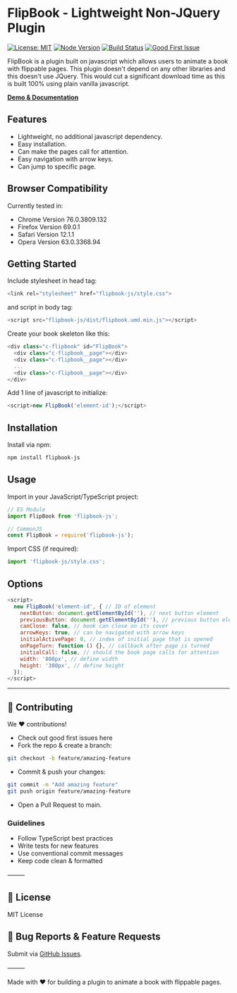 # FlipBook - Lightweight Non-JQuery Plugin

[![License: MIT](https://img.shields.io/badge/License-MIT-green.svg)](./LICENSE)
[![Node Version](https://img.shields.io/badge/node-22.x-brightgreen)](https://nodejs.org/)
[![Build Status](https://img.shields.io/github/actions/workflow/status/taufiqelrahman/flipbook-js/ci.yml?branch=main)](https://github.com/taufiqelrahman/flipbook-js/actions)
[![Good First Issue](https://img.shields.io/badge/good%20first%20issue-friendly-brightgreen)](https://github.com/taufiqelrahman/flipbook-js/issues?q=is%3Aissue+is%3Aopen+label%3A%22good+first+issue%22)

FlipBook is a plugin built on javascript which allows users to animate a book with flippable pages.
This plugin doesn't depend on any other libraries and this doesn't use JQuery.
This would cut a significant download time as this is built 100% using plain vanilla javascript.

[**Demo & Documentation**](https://flipbook-js.vercel.app)

## Features

- Lightweight, no additional javascript dependency.
- Easy installation.
- Can make the pages call for attention.
- Easy navigation with arrow keys.
- Can jump to specific page.

## Browser Compatibility

Currently tested in:

- Chrome Version 76.0.3809.132
- Firefox Version 69.0.1
- Safari Version 12.1.1
- Opera Version 63.0.3368.94

## Getting Started

Include stylesheet in head tag:

```js
<link rel="stylesheet" href="flipbook-js/style.css">
```

and script in body tag:

```js
<script src="flipbook-js/dist/flipbook.umd.min.js"></script>
```

Create your book skeleton like this:

```js
<div class="c-flipbook" id="FlipBook">
  <div class="c-flipbook__page"></div>
  <div class="c-flipbook__page"></div>
  ...
  <div class="c-flipbook__page"></div>
</div>
```

Add 1 line of javascript to initialize:

```js
<script>new FlipBook('element-id');</script>
```

## Installation

Install via npm:

```sh
npm install flipbook-js
```

## Usage

Import in your JavaScript/TypeScript project:

```js
// ES Module
import FlipBook from 'flipbook-js';

// CommonJS
const FlipBook = require('flipbook-js');
```

Import CSS (if required):

```js
import 'flipbook-js/style.css';
```

## Options

```js
<script>
  new FlipBook('element-id', { // ID of element
    nextButton: document.getElementById(''), // next button element
    previousButton: document.getElementById(''), // previous button element
    canClose: false, // book can close on its cover
    arrowKeys: true, // can be navigated with arrow keys
    initialActivePage: 0, // index of initial page that is opened
    onPageTurn: function () {}, // callback after page is turned
    initialCall: false, // should the book page calls for attention
    width: '800px', // define width
    height: '300px', // define height
  });
</script>
```
---

## 🤝 Contributing

We ❤️ contributions!

- Check out good first issues here
- Fork the repo & create a branch:

```bash
git checkout -b feature/amazing-feature
```

- Commit & push your changes:

```bash
git commit -m "Add amazing feature"
git push origin feature/amazing-feature
```

- Open a Pull Request to main.

### Guidelines

- Follow TypeScript best practices
- Write tests for new features
- Use conventional commit messages
- Keep code clean & formatted

⸻

## 📄 License

MIT License

## 🐛 Bug Reports & Feature Requests

Submit via [GitHub Issues](https://github.com/taufiqelrahman/hoverzoom-js/issues).

⸻

Made with ❤️ for building a plugin to animate a book with flippable pages.